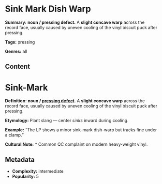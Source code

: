 # Sink Mark Dish Warp

**Summary:** **noun / pressing defect.** A **slight concave warp** across the record face, usually caused by uneven cooling of the vinyl biscuit puck after pressing.

**Tags:** pressing

**Genres:** all

## Content

# Sink-Mark

**Definition:** **noun / [pressing defect](../p/pressing-defect.md).** A **slight concave warp** across the record face, usually caused by uneven cooling of the vinyl biscuit puck after pressing.

**Etymology:** Plant slang — center *sinks* inward during cooling.

**Example:** “The LP shows a minor sink-mark dish-warp but tracks fine under a clamp.”

**Cultural Note:** * Common QC complaint on modern heavy-weight vinyl.

## Metadata

- **Complexity:** intermediate
- **Popularity:** 5

